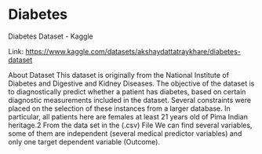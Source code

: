 # Diabetes
Diabetes Dataset - Kaggle

Link: https://www.kaggle.com/datasets/akshaydattatraykhare/diabetes-dataset

About Dataset
This dataset is originally from the National Institute of Diabetes and Digestive and Kidney
Diseases. The objective of the dataset is to diagnostically predict whether a patient has diabetes,
based on certain diagnostic measurements included in the dataset. Several constraints were placed
on the selection of these instances from a larger database. In particular, all patients here are females
at least 21 years old of Pima Indian heritage.2
From the data set in the (.csv) File We can find several variables, some of them are independent
(several medical predictor variables) and only one target dependent variable (Outcome).
